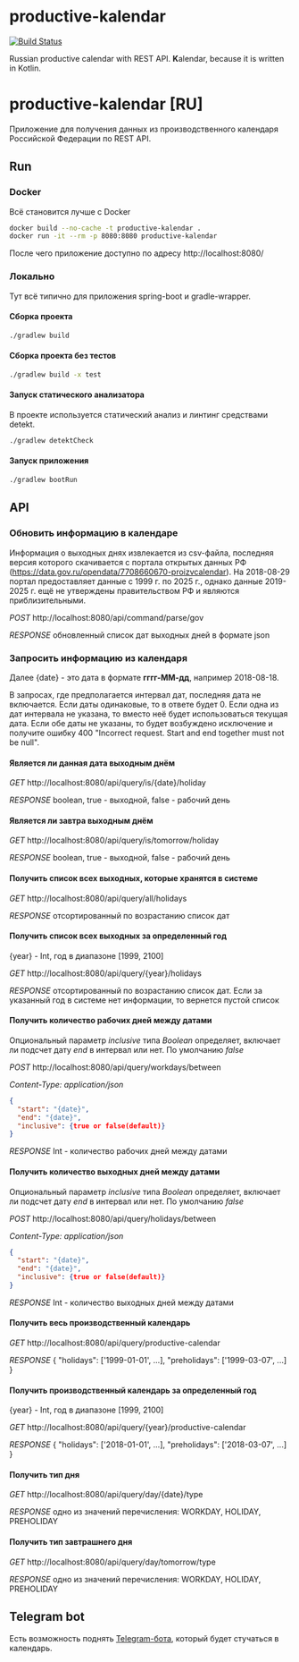 # productive-kalendar

[![Build Status](https://travis-ci.com/jmorozov/productive-kalendar.svg?branch=master)](https://travis-ci.com/jmorozov/productive-kalendar)

Russian productive calendar with REST API. **K**alendar, because it is written in Kotlin.

# productive-kalendar [RU]

Приложение для получения данных из производственного календаря Российской Федерации по REST API.

## Run

### Docker

Всё становится лучше с Docker

```bash
docker build --no-cache -t productive-kalendar .
docker run -it --rm -p 8080:8080 productive-kalendar
```

После чего приложение доступно по адресу http://localhost:8080/

### Локально

Тут всё типично для приложения spring-boot и gradle-wrapper.

#### Сборка проекта
```bash
./gradlew build
```

#### Сборка проекта без тестов
```bash
./gradlew build -x test
```

#### Запуск статического анализатора

В проекте используется статический анализ и линтинг средствами detekt.

```bash
./gradlew detektCheck
```

#### Запуск приложения
```bash
./gradlew bootRun
```

## API

### Обновить информацию в календаре

Информация о выходных днях извлекается из csv-файла, последняя версия которого скачивается с портала открытых данных РФ 
(https://data.gov.ru/opendata/7708660670-proizvcalendar). На 2018-08-29 портал предоставляет данные с 1999 г. по 2025 г., 
однако данные 2019-2025 г. ещё не утверждены правительством РФ и являются приблизительными.

_POST_ http://localhost:8080/api/command/parse/gov

_RESPONSE_ обновленный список дат выходных дней в формате json

### Запросить информацию из календаря

Далее {date} - это дата в формате **гггг-ММ-дд**, например 2018-08-18. 

В запросах, где предполагается интервал дат, последняя дата не включается. Если даты одинаковые, то в ответе будет 0.
Если одна из дат интервала не указана, то вместо неё будет использоваться текущая дата. Если обе даты не указаны, то
будет возбуждено исключение и получите ошибку 400 "Incorrect request. Start and end together must not be null".

#### Является ли данная дата выходным днём

_GET_ http://localhost:8080/api/query/is/{date}/holiday

_RESPONSE_ boolean, true - выходной, false - рабочий день

#### Является ли завтра выходным днём

_GET_ http://localhost:8080/api/query/is/tomorrow/holiday

_RESPONSE_ boolean, true - выходной, false - рабочий день

#### Получить список всех выходных, которые хранятся в системе

_GET_ http://localhost:8080/api/query/all/holidays

_RESPONSE_ отсортированный по возрастанию список дат

#### Получить список всех выходных за определенный год

{year} - Int, год в диапазоне [1999, 2100]

_GET_ http://localhost:8080/api/query/{year}/holidays

_RESPONSE_ отсортированный по возрастанию список дат. Если за указанный год в системе нет информации, то вернется пустой
список

#### Получить количество рабочих дней между датами

Опциональный параметр _inclusive_ типа _Boolean_ определяет, включает ли подсчет дату _end_ в интервал или нет.
По умолчанию *false* 

_POST_ http://localhost:8080/api/query/workdays/between

*Content-Type: application/json*

```json
{
  "start": "{date}",
  "end": "{date}",
  "inclusive": {true or false(default)}
}
```

_RESPONSE_ Int - количество рабочих дней между датами

#### Получить количество выходных дней между датами

Опциональный параметр _inclusive_ типа _Boolean_ определяет, включает ли подсчет дату _end_ в интервал или нет.
По умолчанию *false* 

_POST_ http://localhost:8080/api/query/holidays/between

*Content-Type: application/json*

```json
{
  "start": "{date}",
  "end": "{date}",
  "inclusive": {true or false(default)}
}
```

_RESPONSE_ Int - количество выходных дней между датами

#### Получить весь производственный календарь

_GET_ http://localhost:8080/api/query/productive-calendar

_RESPONSE_ { "holidays": ['1999-01-01', ...], "preholidays": ['1999-03-07', ...] }

#### Получить производственный календарь за определенный год

{year} - Int, год в диапазоне [1999, 2100]

_GET_ http://localhost:8080/api/query/{year}/productive-calendar

_RESPONSE_ { "holidays": ['2018-01-01', ...], "preholidays": ['2018-03-07', ...] }

#### Получить тип дня

_GET_ http://localhost:8080/api/query/day/{date}/type

_RESPONSE_ одно из значений перечисления: WORKDAY, HOLIDAY, PREHOLIDAY

#### Получить тип завтрашнего дня

_GET_ http://localhost:8080/api/query/day/tomorrow/type

_RESPONSE_ одно из значений перечисления: WORKDAY, HOLIDAY, PREHOLIDAY

## Telegram bot

Есть возможность поднять [Telegram-бота](https://github.com/jmorozov/productive-kalendar-telegram-bot), который будет стучаться в календарь.